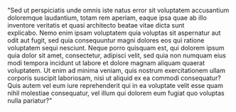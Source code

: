 "Sed ut perspiciatis unde omnis iste natus error sit voluptatem accusantium doloremque laudantium, totam
rem aperiam, eaque ipsa quae ab illo inventore veritatis et quasi architecto beatae vitae dicta sunt  
explicabo. Nemo enim ipsam voluptatem quia voluptas sit aspernatur aut odit aut fugit, sed quia
consequuntur magni dolores eos qui ratione voluptatem sequi nesciunt. Neque porro quisquam est, qui 
dolorem ipsum quia dolor sit amet, consectetur, adipisci velit, sed quia non numquam eius modi tempora
incidunt ut labore et dolore magnam aliquam quaerat voluptatem. Ut enim ad minima veniam, quis nostrum 
exercitationem ullam corporis suscipit laboriosam, nisi ut aliquid ex ea commodi consequatur? Quis autem 
vel eum iure reprehenderit qui in ea voluptate velit esse quam nihil molestiae consequatur, vel illum 
qui dolorem eum fugiat quo voluptas nulla pariatur?"
